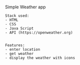Simple Weather app 

    Stack used:
    - HTML
    - CSS
    - Java Script
    - API (https://openweather.org)


    Features:
    - enter location
    - get weather
    - display the weather with icons